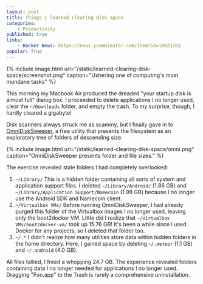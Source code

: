 ```yaml
---
layout: post
title: Things I learned clearing disk space
categories:
    - Productivity
published: true
links:
    - Hacker News: https://news.ycombinator.com/item?id=10823783
popular: True
---
```


{% include image.html url="/static/learned-clearing-disk-space/screenshot.png" caption="Ushering one of computing's most mundane tasks" %}

This morning my Macbook Air produced the dreaded "your startup disk is almost full" dialog box. I proceeded to delete applications I no longer used, clear the `~/Downloads` folder, and empty the trash. To my surprise, though, I hardly cleared a gigabyte!

Disk scanners always struck me as scammy, but I finally gave in to [OmniDiskSweeper](https://www.omnigroup.com/more), a free utility that presents the filesystem as an exploratory tree of folders of descending size.

{% include image.html url="/static/learned-clearing-disk-space/omni.png" caption="OmniDiskSweeper presents folder and file sizes." %}

The exercise revealed stale folders I had completely overlooked:

1. `~/Library/` This is a hidden folder containing all sorts of system and application support files. I deleted `~/Library/Android/` (1.86 GB) and `~/Library/Application Support/Namecoin` (1.98 GB) because I no longer use the Android SDK and Namecoin client.
2. `~/Virtualbox VMs/` Before running OmniDiskSweeper, I had already purged this folder of the Virtualbox images I no longer used, leaving only the boot2docker VM. Little did I realize that `~/Virtualbox VMs/boot2docker-vm/` took up 15.76 GB! It's been a while since I used Docker for any projects, so I deleted that folder too.
3. `~/.*` I didn't realize how many utilities store data within hidden folders in the home directory. Here, I gained space by deleting `~/.meteor` (1.1 GB) and `~/.android` (4.0 GB).

All files tallied, I freed a whopping 24.7 GB. The experience revealed folders containing data I no longer needed for applications I no longer used. Dragging "Foo.app" to the Trash is rarely a comprehensive uninstallation.
